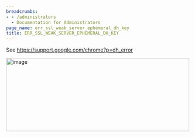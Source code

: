 ```yaml
---
breadcrumbs:
- - /administrators
  - Documentation for Administrators
page_name: err_ssl_weak_server_ephemeral_dh_key
title: ERR_SSL_WEAK_SERVER_EPHEMERAL_DH_KEY
---
```


See <https://support.google.com/chrome?p=dh_error>

<img alt="image"
src="http://www.google.com/chart?chc=sites&cht=d&chdp=sites&chl=%5B%5BGoogle+Gadget'%3D20'f%5Cv'a%5C%3D0'10'%3D499'0'dim'%5Cbox1'b%5CF6F6F6'fC%5CF6F6F6'eC%5C0'sk'%5C%5B%22Page+Redirect%22'%5D'a%5CV%5C%3D12'f%5C%5DV%5Cta%5C%3D10'%3D0'%3D500'%3D197'dim'%5C%3D10'%3D10'%3D500'%3D197'vdim'%5Cbox1'b%5Cva%5CF6F6F6'fC%5CC8C8C8'eC%5C'a%5C%5Do%5CLauto'f%5C&sig=RmVa16ZL_UQQmL8IDyOROP2fErI"
height=200 width=500>
